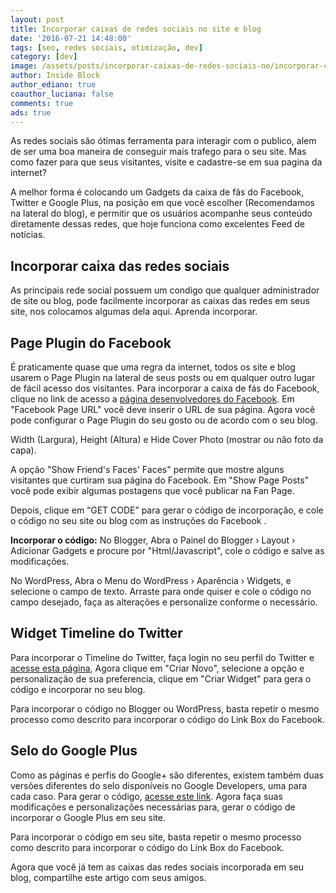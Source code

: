 ```yaml
---
layout: post
title: Incorporar caixas de redes sociais no site e blog
date: '2016-07-21 14:48:00'
tags: [seo, redes sociais, otimização, dev]
category: [dev]
image: /assets/posts/incorporar-caixas-de-redes-sociais-no/incorporar-caixas-de-redes-sociais-no.jpg
author: Inside Block
author_ediano: true
coauthor_luciana: false
comments: true
ads: true
---
```


As redes sociais são ótimas ferramenta para interagir com o publico, alem de ser uma boa maneira de conseguir mais trafego para o seu site. Mas como fazer para que seus visitantes, visite e cadastre-se em sua pagina da internet?

A melhor forma é colocando um Gadgets da caixa de fãs do Facebook, Twitter e Google Plus, na posição em que você escolher (Recomendamos na lateral do blog), e permitir que os usuários acompanhe seus conteúdo diretamente dessas redes, que hoje funciona como excelentes Feed de notícias.

## Incorporar caixa das redes sociais
As principais rede social possuem um condigo que qualquer administrador de site ou blog, pode facilmente incorporar as caixas das redes em seus site, nos colocamos algumas dela aqui. Aprenda incorporar.

## Page Plugin do Facebook
É praticamente quase que uma regra da internet, todos os site e blog usarem o Page Plugin na lateral de seus posts ou em qualquer outro lugar de fácil acesso dos visitantes. Para incorporar a caixa de fás do Facebook, clique no link de acesso a <a href="https://developers.facebook.com/docs/plugins/page-plugin" target="_blank" class="external-link" rel="nofollow">página desenvolvedores do Facebook</a>. Em "Facebook Page URL" você deve inserir o URL de sua página. Agora você pode configurar o Page Plugin do seu gosto ou de acordo com o seu blog.

Width (Largura), Height (Altura) e Hide Cover Photo (mostrar ou não foto da capa).

A opção "Show Friend's Faces' Faces" permite que mostre alguns visitantes que curtiram sua página do Facebook. Em "Show Page Posts" você pode exibir algumas postagens que você publicar na Fan Page.

Depois, clique em “GET CODE” para gerar o código de incorporação, e cole o código no seu site ou blog com as instruções do Facebook .

**Incorporar o código:**
No Blogger, Abra o Painel do Blogger › Layout › Adicionar Gadgets e procure por "Html/Javascript", cole o código e salve as modificações.

No WordPress, Abra o Menu do WordPress › Aparência › Widgets, e selecione o campo de texto. Arraste para onde quiser e cole o código no campo desejado, faça as alterações e personalize conforme o necessário.

## Widget Timeline do Twitter
Para incorporar o Timeline do Twitter, faça login no seu perfil do Twitter e <a href="https://twitter.com/login?redirect_after_login=%2Fsettings%2Fwidgets" target="_blank" class="external-link" rel="nofollow">acesse esta página</a>, Agora clique em "Criar Novo", selecione a opção e personalização de sua preferencia, clique em "Criar Widget" para gera o código e incorporar no seu blog.

Para incorporar o código no Blogger ou WordPress, basta repetir o mesmo processo como descrito para incorporar o código do Link Box do Facebook.

## Selo do Google Plus
Como as páginas e perfis do Google+ são diferentes, existem também duas versões diferentes do selo disponíveis no Google Developers, uma para cada caso. Para gerar o código, <a href="https://developers.google.com/+/web/badge/?hl=pt-br" target="_blank" class="external-link" rel="nofollow">acesse este link</a>. Agora faça suas modificações e personalizações necessárias para, gerar o código de incorporar o Google Plus em seu site.

Para incorporar o código em seu site, basta repetir o mesmo processo como descrito para incorporar o código do Link Box do Facebook.

Agora que você já tem as caixas das redes sociais incorporada em seu blog, compartilhe este artigo com seus amigos.